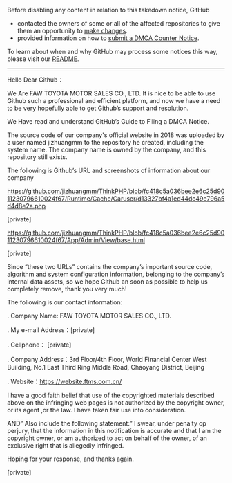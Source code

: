 Before disabling any content in relation to this takedown notice, GitHub
- contacted the owners of some or all of the affected repositories to give them an opportunity to [make changes](https://docs.github.com/en/github/site-policy/dmca-takedown-policy#a-how-does-this-actually-work).
- provided information on how to [submit a DMCA Counter Notice](https://docs.github.com/en/articles/guide-to-submitting-a-dmca-counter-notice).

To learn about when and why GitHub may process some notices this way, please visit our [README](https://github.com/github/dmca/blob/master/README.md).

---

Hello Dear Github：

We Are FAW TOYOTA MOTOR SALES CO., LTD. It is nice to be able to use Github such a professional and efficient platform, and now we have a need to be very hopefully able to get Github’s support and resolution.

We Have read and understand GitHub’s Guide to Filing a DMCA Notice.

The source code of our company's official website in 2018 was uploaded by a user named jizhuangmm to the repository he created, including the system name. The company name is owned by the company, and this repository still exists.

The following is Github’s URL and screenshots of information about our company

https://github.com/jizhuangmm/ThinkPHP/blob/fc418c5a036bee2e6c25d9011230796610024f67/Runtime/Cache/Caruser/d13327bf4a1ed44dc49e796a5d4d8e2a.php




[private]



https://github.com/jizhuangmm/ThinkPHP/blob/fc418c5a036bee2e6c25d9011230796610024f67/App/Admin/View/base.html




[private]



Since “these two URLs” contains the company’s important source code, algorithm and system configuration information, belonging to the company’s internal data assets, so we hope Github an soon as possible to help us completely remove, thank you very much!

The following is our contact information:

. Company Name: FAW TOYOTA MOTOR SALES CO., LTD.

. My e-mail Address：[private]

. Cellphone： [private]

. Company Address：3rd Floor/4th Floor, World Financial Center West Building, No.1 East Third Ring Middle Road, Chaoyang District, Beijing

. Website：https://website.ftms.com.cn/

I have a good faith belief that use of the copyrighted materials described above on the infringing web pages is not authorized by the copyright owner, or its agent ,or the law. I have taken fair use into consideration.

AND” Also include the following statement:” I swear, under penalty op perjury, that the information in this notification is accurate and that I am the copyright owner, or am authorized to act on behalf of the owner, of an exclusive right that is allegedly infringed.

Hoping for your response, and thanks again.

[private]
